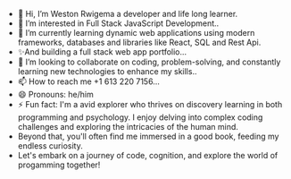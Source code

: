 - 👋 Hi, I’m Weston Rwigema a developer and life long learner.
- 👀 I’m interested in Full Stack JavaScript Development..
- 🌱 I’m currently learning dynamic web applications using modern frameworks, databases and libraries like  React, SQL and Rest Api.
- ✨And building a full stack web app portfolio...
- 💞️ I’m looking to collaborate on coding, problem-solving, and constantly learning new technologies to enhance my skills..
- 📫 How to reach me +1 613 220 7156...
- 😄 Pronouns: he/him
- ⚡ Fun fact:  I'm a avid explorer who thrives on discovery learning in both programming and psychology.
   I enjoy delving into complex coding challenges and exploring the intricacies of the human mind.
-  Beyond that, you'll often find me immersed in a good book, feeding my endless curiosity.
-  Let's embark on a journey of code, cognition, and explore the world of progamming together!

<!---
WeStOn2000/WeStOn2000 is a ✨ special ✨ repository because its `README.md` (this file) appears on your GitHub profile.
You can click the Preview link to take a look at your changes.
--->
